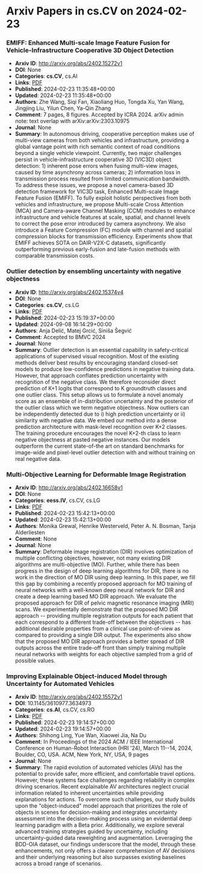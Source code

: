 # Arxiv Papers in cs.CV on 2024-02-23
### EMIFF: Enhanced Multi-scale Image Feature Fusion for Vehicle-Infrastructure Cooperative 3D Object Detection
- **Arxiv ID**: http://arxiv.org/abs/2402.15272v1
- **DOI**: None
- **Categories**: **cs.CV**, cs.AI
- **Links**: [PDF](http://arxiv.org/pdf/2402.15272v1)
- **Published**: 2024-02-23 11:35:48+00:00
- **Updated**: 2024-02-23 11:35:48+00:00
- **Authors**: Zhe Wang, Siqi Fan, Xiaoliang Huo, Tongda Xu, Yan Wang, Jingjing Liu, Yilun Chen, Ya-Qin Zhang
- **Comment**: 7 pages, 8 figures. Accepted by ICRA 2024. arXiv admin note: text
  overlap with arXiv:arXiv:2303.10975
- **Journal**: None
- **Summary**: In autonomous driving, cooperative perception makes use of multi-view cameras from both vehicles and infrastructure, providing a global vantage point with rich semantic context of road conditions beyond a single vehicle viewpoint. Currently, two major challenges persist in vehicle-infrastructure cooperative 3D (VIC3D) object detection: $1)$ inherent pose errors when fusing multi-view images, caused by time asynchrony across cameras; $2)$ information loss in transmission process resulted from limited communication bandwidth. To address these issues, we propose a novel camera-based 3D detection framework for VIC3D task, Enhanced Multi-scale Image Feature Fusion (EMIFF). To fully exploit holistic perspectives from both vehicles and infrastructure, we propose Multi-scale Cross Attention (MCA) and Camera-aware Channel Masking (CCM) modules to enhance infrastructure and vehicle features at scale, spatial, and channel levels to correct the pose error introduced by camera asynchrony. We also introduce a Feature Compression (FC) module with channel and spatial compression blocks for transmission efficiency. Experiments show that EMIFF achieves SOTA on DAIR-V2X-C datasets, significantly outperforming previous early-fusion and late-fusion methods with comparable transmission costs.



### Outlier detection by ensembling uncertainty with negative objectness
- **Arxiv ID**: http://arxiv.org/abs/2402.15374v4
- **DOI**: None
- **Categories**: **cs.CV**, cs.LG
- **Links**: [PDF](http://arxiv.org/pdf/2402.15374v4)
- **Published**: 2024-02-23 15:19:37+00:00
- **Updated**: 2024-09-08 16:14:29+00:00
- **Authors**: Anja Delić, Matej Grcić, Siniša Šegvić
- **Comment**: Accepted to BMVC 2024
- **Journal**: None
- **Summary**: Outlier detection is an essential capability in safety-critical applications of supervised visual recognition. Most of the existing methods deliver best results by encouraging standard closed-set models to produce low-confidence predictions in negative training data. However, that approach conflates prediction uncertainty with recognition of the negative class. We therefore reconsider direct prediction of K+1 logits that correspond to K groundtruth classes and one outlier class. This setup allows us to formulate a novel anomaly score as an ensemble of in-distribution uncertainty and the posterior of the outlier class which we term negative objectness. Now outliers can be independently detected due to i) high prediction uncertainty or ii) similarity with negative data. We embed our method into a dense prediction architecture with mask-level recognition over K+2 classes. The training procedure encourages the novel K+2-th class to learn negative objectness at pasted negative instances. Our models outperform the current state-of-the art on standard benchmarks for image-wide and pixel-level outlier detection with and without training on real negative data.



### Multi-Objective Learning for Deformable Image Registration
- **Arxiv ID**: http://arxiv.org/abs/2402.16658v1
- **DOI**: None
- **Categories**: **eess.IV**, cs.CV, cs.LG
- **Links**: [PDF](http://arxiv.org/pdf/2402.16658v1)
- **Published**: 2024-02-23 15:42:13+00:00
- **Updated**: 2024-02-23 15:42:13+00:00
- **Authors**: Monika Grewal, Henrike Westerveld, Peter A. N. Bosman, Tanja Alderliesten
- **Comment**: None
- **Journal**: None
- **Summary**: Deformable image registration (DIR) involves optimization of multiple conflicting objectives, however, not many existing DIR algorithms are multi-objective (MO). Further, while there has been progress in the design of deep learning algorithms for DIR, there is no work in the direction of MO DIR using deep learning. In this paper, we fill this gap by combining a recently proposed approach for MO training of neural networks with a well-known deep neural network for DIR and create a deep learning based MO DIR approach. We evaluate the proposed approach for DIR of pelvic magnetic resonance imaging (MRI) scans. We experimentally demonstrate that the proposed MO DIR approach -- providing multiple registration outputs for each patient that each correspond to a different trade-off between the objectives -- has additional desirable properties from a clinical use point-of-view as compared to providing a single DIR output. The experiments also show that the proposed MO DIR approach provides a better spread of DIR outputs across the entire trade-off front than simply training multiple neural networks with weights for each objective sampled from a grid of possible values.



### Improving Explainable Object-induced Model through Uncertainty for Automated Vehicles
- **Arxiv ID**: http://arxiv.org/abs/2402.15572v1
- **DOI**: 10.1145/3610977.3634973
- **Categories**: **cs.AI**, cs.CV, cs.RO
- **Links**: [PDF](http://arxiv.org/pdf/2402.15572v1)
- **Published**: 2024-02-23 19:14:57+00:00
- **Updated**: 2024-02-23 19:14:57+00:00
- **Authors**: Shihong Ling, Yue Wan, Xiaowei Jia, Na Du
- **Comment**: In Proceedings of the 2024 ACM / IEEE International Conference on
  Human-Robot Interaction (HRI '24), March 11--14, 2024, Boulder, CO, USA. ACM,
  New York, NY, USA, 9 pages
- **Journal**: None
- **Summary**: The rapid evolution of automated vehicles (AVs) has the potential to provide safer, more efficient, and comfortable travel options. However, these systems face challenges regarding reliability in complex driving scenarios. Recent explainable AV architectures neglect crucial information related to inherent uncertainties while providing explanations for actions. To overcome such challenges, our study builds upon the "object-induced" model approach that prioritizes the role of objects in scenes for decision-making and integrates uncertainty assessment into the decision-making process using an evidential deep learning paradigm with a Beta prior. Additionally, we explore several advanced training strategies guided by uncertainty, including uncertainty-guided data reweighting and augmentation. Leveraging the BDD-OIA dataset, our findings underscore that the model, through these enhancements, not only offers a clearer comprehension of AV decisions and their underlying reasoning but also surpasses existing baselines across a broad range of scenarios.



